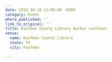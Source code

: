 ```yaml
---
date: 2018-10-18 11:00:00 -0500
category: Event
where_published: ''
link_to_original: ''
title: Kaufman County Library Author Luncheon
venue:
  name: Kaufman County Library
  state: TX
  city: Kaufman

---
```

